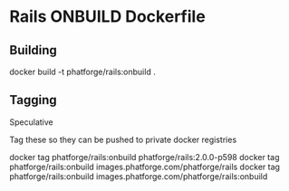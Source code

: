 
# Rails ONBUILD Dockerfile

## Building

docker build -t phatforge/rails:onbuild .

## Tagging

Speculative

Tag these so they can be pushed to private docker registries

docker tag phatforge/rails:onbuild phatforge/rails:2.0.0-p598
docker tag phatforge/rails:onbuild images.phatforge.com/phatforge/rails
docker tag phatforge/rails:onbuild images.phatforge.com/phatforge/rails:onbuild
